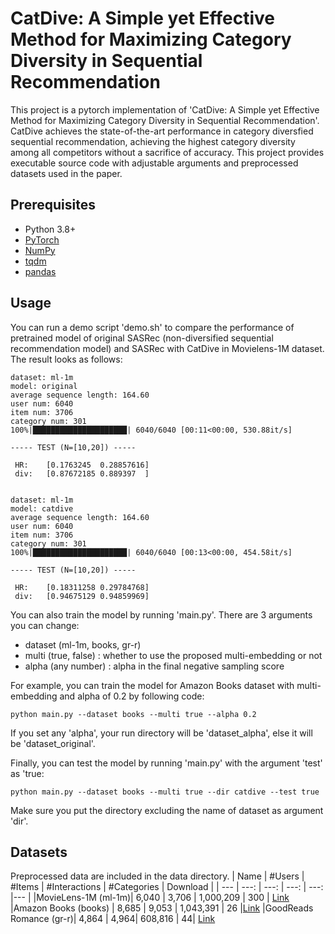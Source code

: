 # CatDive: A Simple yet Effective Method for Maximizing Category Diversity in Sequential Recommendation

This project is a pytorch implementation of 'CatDive: A Simple yet Effective Method for Maximizing Category Diversity in Sequential Recommendation'.
CatDive achieves the state-of-the-art performance in category diversfied sequential recommendation, achieving the highest category diversity among all competitors without a sacrifice of accuracy.
This project provides executable source code with adjustable arguments and preprocessed datasets used in the paper.

## Prerequisites

- Python 3.8+
- [PyTorch](https://pytorch.org/)
- [NumPy](https://numpy.org/)
- [tqdm](https://tqdm.github.io/)
- [pandas](https://pandas.pydata.org)

## Usage
You can run a demo script 'demo.sh' to compare the performance of pretrained model of original SASRec (non-diversified sequential recommendation model) and SASRec with CatDive in Movielens-1M dataset.
The result looks as follows:
```
dataset: ml-1m
model: original
average sequence length: 164.60
user num: 6040
item num: 3706
category num: 301
100%|█████████████████████| 6040/6040 [00:11<00:00, 530.88it/s]

----- TEST (N=[10,20]) ----- 

 HR:    [0.1763245  0.28857616] 
 div:   [0.87672185 0.889397  ] 


dataset: ml-1m
model: catdive
average sequence length: 164.60
user num: 6040
item num: 3706
category num: 301
100%|█████████████████████| 6040/6040 [00:13<00:00, 454.58it/s]

----- TEST (N=[10,20]) ----- 

 HR:    [0.18311258 0.29784768] 
 div:   [0.94675129 0.94859969] 
```


You can also train the model by running 'main.py'.
There are 3 arguments you can change:
- dataset (ml-1m, books, gr-r)
- multi (true, false)
    : whether to use the proposed multi-embedding or not
- alpha (any number)
    : alpha in the final negative sampling score
  
For example, you can train the model for Amazon Books dataset with multi-embedding and alpha of 0.2 by following code:
```
python main.py --dataset books --multi true --alpha 0.2
```
If you set any 'alpha', your run directory will be 'dataset_alpha', else it will be 'dataset_original'.


Finally, you can test the model by running 'main.py' with the argument 'test' as 'true:
```
python main.py --dataset books --multi true --dir catdive --test true
```
Make sure you put the directory excluding the name of dataset as argument 'dir'.

## Datasets
Preprocessed data are included in the data directory.
| Name | #Users | #Items | #Interactions | #Categories | Download |
| --- | ---: | ---: | ---: | ---: |--- |
|MovieLens-1M (ml-1m)| 6,040 | 3,706 | 1,000,209 | 300 | [Link](https://grouplens.org/datasets/movielens/1m/)
|Amazon Books (books) | 8,685 | 9,053 | 1,043,391 | 26 |[Link](https://nijianmo.github.io/amazon/index.html)
|GoodReads Romance (gr-r)| 4,864 | 4,964|  608,816 | 44| [Link](https://mengtingwan.github.io/data/goodreads.html)
